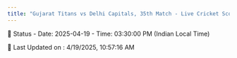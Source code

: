 ```yaml
---
title: "Gujarat Titans vs Delhi Capitals, 35th Match - Live Cricket Score"
---
```


📑 Status - Date: 2025-04-19 - Time: 03:30:00 PM (Indian Local Time)

📝 Last Updated on : 4/19/2025, 10:57:16 AM  

